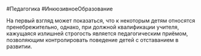 #Педагогика #ИнкюзивноеОбразование

На первый взгляд может показаться, что к некоторым детям относятся пренебрежительно, однако, при должной квалификации учителя, кажущаяся излишней строгость является педагогическим приёмом, позволяющим контролировать поведение детей с отставанием в развитии.